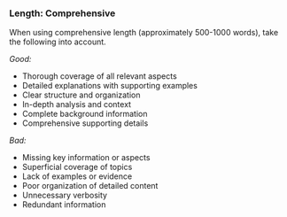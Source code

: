 ### Length: Comprehensive

When using comprehensive length (approximately 500-1000 words), take the following into account.

*Good:*

- Thorough coverage of all relevant aspects
- Detailed explanations with supporting examples
- Clear structure and organization
- In-depth analysis and context
- Complete background information
- Comprehensive supporting details

*Bad:*

- Missing key information or aspects
- Superficial coverage of topics
- Lack of examples or evidence
- Poor organization of detailed content
- Unnecessary verbosity
- Redundant information